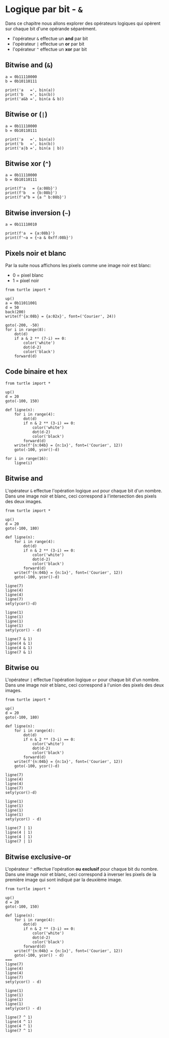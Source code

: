 # Logique par bit - `&`

Dans ce chapitre nous allons explorer des opérateurs logiques qui opèrent sur chaque bit d'une opérande séparément.

- l'opérateur `&` effectue un **and** par bit
- l'opérateur `|` effectue un **or** par bit
- l'opérateur `^` effectue un **xor** par bit

## Bitwise and (`&`)

```{codeplay}
a = 0b11110000
b = 0b10110111

print('a   =', bin(a))
print('b   =', bin(b))
print('a&b =', bin(a & b))
```

## Bitwise or (`|`)

```{codeplay}
a = 0b11110000
b = 0b10110111

print('a   =', bin(a))
print('b   =', bin(b))
print('a|b =', bin(a | b))
```

## Bitwise xor (`^`)

```{codeplay}
a = 0b11110000
b = 0b10110111

print(f'a   = {a:08b}')
print(f'b   = {b:08b}')
print(f'a^b = {a ^ b:08b}')
```

## Bitwise inversion (`~`)

```{codeplay}
a = 0b11110010

print(f'a  = {a:08b}')
print(f'~a = {~a & 0xff:08b}')
```

## Pixels noir et blanc

Par la suite nous affichons les pixels comme une image noir est blanc:

- 0 = pixel blanc
- 1 = pixel noir

```{codeplay}
from turtle import *

up()
a = 0b11011001
d = 50
back(200)
write(f'{a:08b} = {a:02x}', font=('Courier', 24))

goto(-200, -50)
for i in range(8):
    dot(d)
    if a & 2 ** (7-i) == 0:
        color('white')
        dot(d-2)
        color('black')
    forward(d)  
```

## Code binaire et hex

```{codeplay}
from turtle import *

up()
d = 20
goto(-100, 150)

def ligne(n):
    for i in range(4):
        dot(d)
        if n & 2 ** (3-i) == 0:
            color('white')
            dot(d-2)
            color('black')
        forward(d)  
    write(f'{n:04b} = {n:1x}', font=('Courier', 12))
    goto(-100, ycor()-d)
     
for i in range(16):
    ligne(i)
````

## Bitwise and

L'opérateur `&` effectue l'opération logique `and` pour chaque bit d'un nombre.
Dans une image noir et blanc, ceci correspond à l'intersection des pixels des deux images.

```{codeplay}
from turtle import *

up()
d = 20
goto(-100, 180)

def ligne(n):
    for i in range(4):
        dot(d)
        if n & 2 ** (3-i) == 0:
            color('white')
            dot(d-2)
            color('black')
        forward(d)
    write(f'{n:04b} = {n:1x}', font=('Courier', 12))
    goto(-100, ycor()-d)
     
ligne(7)
ligne(4)
ligne(4)
ligne(7)
sety(ycor()-d)

ligne(1)
ligne(1)
ligne(1)
ligne(1)
sety(ycor() - d)

ligne(7 & 1)
ligne(4 & 1)
ligne(4 & 1)
ligne(7 & 1)
```

## Bitwise ou

L'opérateur `|` effectue l'opération logique `or` pour chaque bit d'un nombre.
Dans une image noir et blanc, ceci correspond à l'union des pixels des deux images.

```{codeplay}
from turtle import *

up()
d = 20
goto(-100, 180)

def ligne(n):
    for i in range(4):
        dot(d)
        if n & 2 ** (3-i) == 0:
            color('white')
            dot(d-2)
            color('black')
        forward(d)
    write(f'{n:04b} = {n:1x}', font=('Courier', 12))
    goto(-100, ycor()-d)
     
ligne(7)
ligne(4)
ligne(4)
ligne(7)
sety(ycor()-d)

ligne(1)
ligne(1)
ligne(1)
ligne(1)
sety(ycor() - d)

ligne(7 | 1)
ligne(4 | 1)
ligne(4 | 1)
ligne(7 | 1)
```

## Bitwise exclusive-or

L'opérateur `^` effectue l'opération **ou exclusif** pour chaque bit du nombre.
Dans une image noir et blanc, ceci correspond à inverser les pixels de la première image qui sont indiqué par la deuxième image.

```{codeplay}
from turtle import *

up()
d = 20
goto(-100, 150)

def ligne(n):
    for i in range(4):
        dot(d)
        if n & 2 ** (3-i) == 0:
            color('white')
            dot(d-2)
            color('black')
        forward(d)
    write(f'{n:04b} = {n:1x}', font=('Courier', 12))
    goto(-100, ycor() - d)
===   
ligne(7)
ligne(4)
ligne(4)
ligne(7)
sety(ycor() - d)

ligne(1)
ligne(1)
ligne(1)
ligne(1)
sety(ycor() - d)

ligne(7 ^ 1)
ligne(4 ^ 1)
ligne(4 ^ 1)
ligne(7 ^ 1)
```